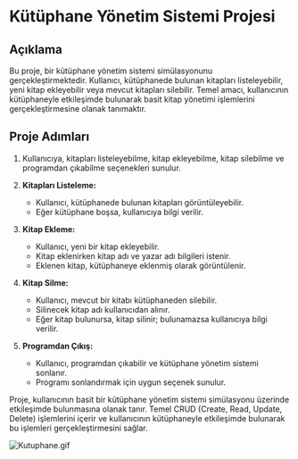 # Kütüphane Yönetim Sistemi Projesi

## Açıklama

Bu proje, bir kütüphane yönetim sistemi simülasyonunu gerçekleştirmektedir. Kullanıcı, kütüphanede bulunan kitapları listeleyebilir, yeni kitap ekleyebilir veya mevcut kitapları silebilir. Temel amacı, kullanıcının kütüphaneyle etkileşimde bulunarak basit kitap yönetimi işlemlerini gerçekleştirmesine olanak tanımaktır.

## Proje Adımları

1. Kullanıcıya, kitapları listeleyebilme, kitap ekleyebilme, kitap silebilme ve programdan çıkabilme seçenekleri sunulur.

2. **Kitapları Listeleme:**
    - Kullanıcı, kütüphanede bulunan kitapları görüntüleyebilir.
    - Eğer kütüphane boşsa, kullanıcıya bilgi verilir.

3. **Kitap Ekleme:**
    - Kullanıcı, yeni bir kitap ekleyebilir.
    - Kitap eklenirken kitap adı ve yazar adı bilgileri istenir.
    - Eklenen kitap, kütüphaneye eklenmiş olarak görüntülenir.

4. **Kitap Silme:**
    - Kullanıcı, mevcut bir kitabı kütüphaneden silebilir.
    - Silinecek kitap adı kullanıcıdan alınır.
    - Eğer kitap bulunursa, kitap silinir; bulunamazsa kullanıcıya bilgi verilir.

5. **Programdan Çıkış:**
    - Kullanıcı, programdan çıkabilir ve kütüphane yönetim sistemi sonlanır.
    - Programı sonlandırmak için uygun seçenek sunulur.

Proje, kullanıcının basit bir kütüphane yönetim sistemi simülasyonu üzerinde etkileşimde bulunmasına olanak tanır. Temel CRUD (Create, Read, Update, Delete) işlemlerini içerir ve kullanıcının kütüphaneyle etkileşimde bulunarak bu işlemleri gerçekleştirmesini sağlar.

![Kutuphane.gif](Kutuphane.gif)
